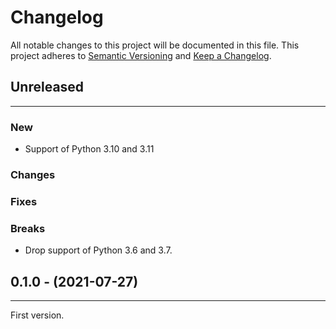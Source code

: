 # Changelog

All notable changes to this project will be documented in this file.
This project adheres to [Semantic Versioning](http://semver.org/) and [Keep a Changelog](http://keepachangelog.com/).


## Unreleased
---

### New
* Support of Python 3.10 and 3.11

### Changes

### Fixes

### Breaks
* Drop support of Python 3.6 and 3.7.


## 0.1.0 - (2021-07-27)
---

First version.
